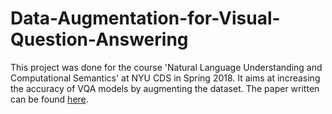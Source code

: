 # Data-Augmentation-for-Visual-Question-Answering

This project was done for the course 'Natural Language Understanding and Computational Semantics' at NYU CDS in Spring 2018.
It aims at increasing the accuracy of VQA models by augmenting the dataset. The paper written can be found [here](https://github.com/infinite-pursuits/Data-Augmentation-for-Visual-Question-Answering/blob/master/data-augmentation-visual.pdf).
